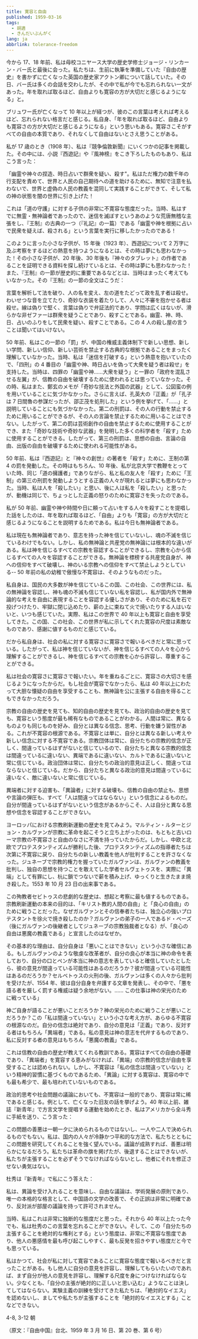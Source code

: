 ```yaml
---
title: 寛容と自由
published: 1959-03-16
tags:
  - 胡適
  - きんだいぶんがく
lang: ja
abbrlink: tolerance-freedom
---
```


今から 17、18 年前、私は母校コニヤース大学の歴史学修士ジョージ・リンカーン・バー氏と最後に会った。私たちは、生前に執筆を準備していた『自由の歴史』を書かずに亡くなった英国の歴史家アクトン卿について話していた。その日、バー氏は多くの会話を交わしたが、その中で私が今でも忘れられない一文があった。年を取れば取るほど、自由よりも寛容の方が大切だと感じるようになる」と。

ブリュワー氏が亡くなって 10 年以上が経つが、彼のこの言葉は考えれば考えるほど、忘れられない格言だと感じる。私自身、「年を取れば取るほど、自由よりも寛容さの方が大切だと感じるようになる」という思いもある。寛容さこそがすべての自由の本質であり、それなくして自由はないとさえ思うことがある。

私が 17 歳のとき（1908 年）、私は『競争倫敦新聞』にいくつかの記事を掲載した。その中には、小説『西遊記』や『風神榜』をこき下ろしたものもあり、私はこう言った：

「幽霊や神々の捏造、時日占いで群衆を疑い、殺す"。私はただ権力の数千年の行支配を責めて、世界と人民の自己期待への道を助けるために、無知で注意を払わないで、世界と虚偽の人民の教義を混同して実践することができて、そして私の神の状態を闇の世界に引き上げた！

これは「道の守護」に対する子供の非常に不寛容な態度だった。当時、私はすでに無霊・無神論者であったので、迷信を滅ぼすというあのような荒唐無稽な主張をし、『王制』の古典の一つ（『礼記』の一篇）である「幽霊や神を根拠に占いで民衆を疑えば、殺される」という言葉を実行に移したかったのである！

このように言った小さな子供が、15 年後（1923 年）、西遊記について 2 万字に及ぶ考察をするほどの熱意を持つようになるとは、その時は夢にも思わなかった！その小さな子供が、20 年後、30 年後も『神々のタブレット』の作者であることを証明できる資料を探し続けているとは、その時は夢にも思わなかった！また、『王制』の一節が歴史的に重要であるなどとは、当時はまったく考えてもいなかった。その『王制』の一節の全文はこうだ：

言葉を解析して法を破り、人の名を変え、左の道をたどって政を乱す者は殺せ。わいせつな音を立てたり、奇妙な衣装を着たりして、人々に不審を抱かせる者は殺せ。線は偽りで堅く、言葉は偽りで弁証法的であり、学問は広くはないが、滑らかな非ゼファーは群衆を疑うことであり、殺すことである。幽霊、神、時、日、占いのふりをして民衆を疑い、殺すことである。この 4 人の殺し屋の言うことは聞いてはいけない。

50 年前、私はこの一節の「罰」が、中国の権威主義体制下で新しい思想、新しい学問、新しい信仰、新しい芸術を禁止する古典的な根拠であることをまったく理解していなかった。当時、私は「迷信を打破する」という熱意を抱いていたので、「四刑」の 4 番目の「幽霊や神、時日占いを偽って大衆を疑う者は殺せ」を支持した。当時は、四罪の「幽霊や神......大衆を疑う」と一罪の「政府を混乱させる左翼」が、信教の自由を破壊するために使われるとは思っていなかった。その時、私はまた、鄭玄のメモが「奇妙な技法と外国の武器」として、公図蛮の例を用いていることに気づかなかった。さらに言えば、孔英大の『正義』が「孔子は 7 日間魯の参謀だったが、邵正茂を処刑した」という例を挙げて、「......」と説明していることにも気づかなかった。第二の刑罰は、その人の行動を禁止するために用いることができるが、その人の言論を禁止するために用いることはできない。したがって、第二の罰は芸術創作の自由を禁止するために使用することができ、また「奇妙な技術や奇妙な武器」を発明した多くの科学者を「殺す」ために使用することができる。したがって、第三の刑罰は、思想の自由、言論の自由、出版の自由を破壊するために使われる可能性がある。

50 年前、私は『西遊記』と『神々の創世』の著者を「殺す」ために、王制の第 4 の罰を発動した。その時はもちろん、10 年後、私が北京大学で教鞭をとっていた時、同じ「道の擁護者」でありながら、私と私の友人を「殺す」ために「王制」の第三の刑罰を発動しようとする正義の人々が現れるとは夢にも思わなかった。当時、私は人を「殺したい」と思い、後に人は私を「殺したい」と思ったが、動機は同じで、ちょっとした正義の怒りのために寛容さを失ったのである。

私が 50 年前、幽霊や神や時間や日に頼って占いをする人々を殺すことを提唱した話をしたのは、年を取れば取るほど、「自由」よりも「寛容」の方が大切だと感じるようになることを説明するためである。私は今日も無神論者である。

私は現在も無神論者であり、意志を持った神を信じていないし、魂の不滅を信じているわけでもない。しかし、私の無神論と共産党の無神論には根本的な違いがある。私は神を信じるすべての宗教を容認することができるし、宗教を心から信じるすべての人々を容認することができる。無神論を標榜する共産党自身が、神への信仰をすべて破壊し、神のいる宗教への信仰をすべて禁止しようとしている-- 50 年前の私の幼稚で傲慢な不寛容は、そのようなものだった。

私自身は、国民の大多数が神を信じているこの国、この社会、この世界には、私の無神論を容認し、神も魂の不滅も信じていない私を容認し、私が国内外で無神論的な考えを自由に表現することを容認する優しさがあり、そのために私を石で投げつけたり、牢獄に閉じ込めたり、薪の上に束ねて火で焼いたりする人はいないと、いつも感じていた。実際、私はこの世界で 40 年以上も寛容と自由を享受してきた。この国、この社会、この世界が私に示してくれた寛容の尺度は素敵なものであり、感謝に値するものだと感じている。

だから私自身は、社会の私に対する寛容さに寛容さで報いるべきだと常に思っている。したがって、私は神を信じていないが、神を信じるすべての人々を心から理解することができるし、神を信じるすべての宗教を心から許容し、尊重することができる。

私は社会の寛容さに寛容さで報いたい。年を重ねるごとに、寛容さの大切さを感じるようになったからだ。もし社会が寛容でなかったら、私は 40 年以上にわたって大胆な懐疑の自由を享受することも、無神論を公に主張する自由を得ることもできなかっただろう。

宗教の自由の歴史を見ても、知的自由の歴史を見ても、政治的自由の歴史を見ても、寛容という態度が最も稀有なものであることがわかる。人間は常に、異なるものよりも同じものを好み、自分とは異なる信念、思考、行動を嫌う習性がある。これが不寛容の根源である。不寛容とは単に、自分とは異なる新しい考えや新しい信念に対する不寛容である。宗教団体は常に、自分たちの宗教的信念が正しく、間違っているはずがないと信じているので、自分たちと異なる宗教的信念は間違っているに違いない、異端であるに違いない、カルトであるに違いないと常に信じている。政治団体は常に、自分たちの政治的意見は正しく、間違ってはならないと信じている。だから、自分たちと異なる政治的意見は間違っているに違いなく、敵に違いないと常に信じている。

異端者に対する迫害も、「異論者」に対する破壊も、信教の自由の禁止も、思想や言論の弾圧も、すべて「人は間違ってはならない」という信念によるものだ。自分が間違っているはずがないという信念があるからこそ、人は自分と異なる思想や信念を容認することができない。

ヨーロッパにおける宗教刷新運動の歴史を見てみよう。マルティン・ルターとジョン・カルヴァンが宗教に革命を起こそうと立ち上がったのは、もともと古いローマ宗教の不寛容さと自由のなさに不満を持っていたからだ。しかし、中欧と北欧でプロテスタンティズムが勝利した後、プロテスタンティズムの指導者たちは次第に不寛容に戻り、自分たちの新しい教義を他人が批判することを許さなくなった。ジュネーブで宗教的権力を握っていたガルヴァンは、ガルヴァンの教義を批判し、独自の思想を持つことを敢えてした学者セルヴェトゥスを、実際に「異端」として有罪にし、杭に鎖でつないで薪を積み上げ、ゆっくりと生きたまま焼き殺した。1553 年 10 月 23 日の出来事である。

この殉教者セビトゥスの悲劇的な歴史は、想起と考察に最も値するものである。宗教刷新運動の本来の目的は、「キリスト教的人間の自由」と「良心の自由」のために戦うことだった。なぜガルヴァンとその信奉者たちは、独立心の強いプロテスタントを徐火で焼き殺したのか？ガルヴァンの弟子の一人であるド・ベーズ（後にガルヴァンの後継者としてジュネーブの宗教独裁者となる）が、「良心の自由は悪魔の教義である」と宣言したのはなぜか。

その基本的な理由は、自分自身は「悪いことはできない」という小さな確信にある。もしガルヴァンのような敬虔な改革者が、自分の良心が本当に神の命令を表しており、自分の口とペンが本当に神の意志を表していると確信していたとしたら、彼の意見が間違っている可能性はあるのだろうか？彼が間違っている可能性はあるのだろうか？セルベトゥスの火刑の後、ガルヴァンは多くの人々から批判を受けたが、1554 年、彼は自分自身を弁護する文章を発表し、その中で、「悪を語る者を厳しく罰する権威は疑う余地がない。...... この仕事は神の栄光のために戦っている」

神ご自身が語ることが悪いことだろうか？神の栄光のために戦うことが悪いことだろうか？この「私は間違っていない」という小さな考え方が、あらゆる不寛容の根源なのだ。自分の信念は絶対であり、自分の意見は「正義」であり、反対する者はもちろん「異端者」である。私の意見は神の意志を代弁するものであり、私に反対する者の意見はもちろん「悪魔の教義」である。

これは信教の自由の歴史が教えてくれる教訓である。寛容はすべての自由の基礎であり、「異端者」を寛容する恵みがなければ、「異端」の宗教的信念が自由を享受することは認められない。しかし、不寛容は「私の信念は間違っていない」という精神的習慣に基づくものであるため、「異論」に対する寛容は、寛容の中でも最も希少で、最も培われていないものである。

政治的思考や社会問題の議論においても、不寛容は一般的であり、寛容は常に稀であると感じる。例として、亡くなった旧友の話を挙げよう。40 年以上前、雑誌『新青年』で方言文学を提唱する運動を始めたとき、私はアメリカから全斗秀に手紙を送り、こう言った：

この問題の善悪は一朝一夕に決められるものではないし、一人や二人で決められるものでもない。私は、国内の人々が冷静かつ平和的な方法で、私たちとともにこの問題を研究してくれることを強く望んでいる。議論が成熟すれば、善悪は明らかになるだろう。私たちは革命の旗を掲げたが、後退することはできないが、私たちが主張することを必ずそうでなければならないとし、他者にそれを修正させない勇気はない。

杜秀は『新青年』で私にこう答えた：

私は、異論を受け入れることを意味し、自由な議論は、学術発展の原則であり、唯一の本格的な格言として、中国語の文学の改善で、その正誤は非常に明確であり、反対派が部屋の議論を持って許可されません。

当時、私はこれは非常に独断的な態度だと思った。それから 40 年以上たった今でも、私は杜秀のこの言葉を忘れることができない。そして、この「自分たちの主張することを絶対的な権利とする」という態度は、非常に不寛容な態度であり、他人の悪感情を最も呼び起こしやすく、最も反発を招きやすい態度だと今でも思っている。

私はかつて、社会が私に対して寛容であることに寛容な態度で報いるべきだと言ったことがある。もし他人に自分の意見を許容し、理解してもらいたいのであれば、まず自分が他人の意見を許容し、理解する尺度を身につけなければならない。少なくとも、「自分の主張が絶対的に正しいと思い込む」ようなことは決してしてはならない。実験主義の訓練を受けてきた私たちは、「絶対的なイエス」を認めないし、ましてや私たちが主張することを「絶対的なイエスとする」ことなどできない。

4-8, 3-12 朝

（原文：『自由中国』台北、1959 年 3 月 16 日、第 20 巻、第 6 号）
